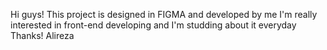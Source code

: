 Hi guys! This project is designed in FIGMA and developed by me
I'm really interested in front-end developing and I'm studding about it everyday Thanks! Alireza
